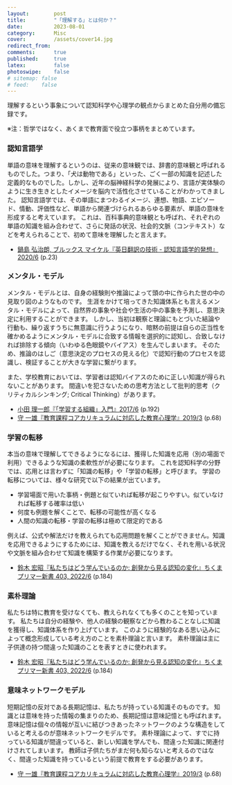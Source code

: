 ```yaml
---
layout:        post
title:         "「理解する」とは何か？"
date:          2023-08-01
category:      Misc
cover:         /assets/cover14.jpg
redirect_from:
comments:      true
published:     true
latex:         false
photoswipe:    false
# sitemap: false
# feed:    false
---
```


理解するという事象について認知科学や心理学の観点からまとめた自分用の備忘録です。

※注：哲学ではなく、あくまで教育面で役立つ事柄をまとめています。

### 認知言語学

単語の意味を理解するというのは、従来の意味観では、辞書的意味観と呼ばれるものでした。つまり、「犬は動物である」といった、ごく一部の知識を記述した定義的なものでした。しかし、近年の脳神経科学の発展により、言語が実体験のように生き生きとしたイメージを脳内で活性化させていることがわかってきました。
認知言語学では、その単語にまつわるイメージ、連想、物語、エピソード、情動、評価性など、単語から関連づけられるあらゆる要素が、単語の意味を形成すると考えています。
これは、百科事典的意味観とも呼ばれ、それぞれの単語の知識を組み合わせて、さらに発話の状況、社会的文脈（コンテキスト）などを考えられることで、初めて意味を理解したと言えます。

- [鍋島 弘治朗, ブルックス マイケル『英日翻訳の技術 - 認知言語学的発想』2020/6](https://amzn.to/3LqnewK) (p.23)

### メンタル・モデル

メンタル・モデルとは、自身の経験則や推論によって頭の中に作られた世の中の見取り図のようなものです。
生涯をかけて培ってきた知識体系とも言えるメンタル・モデルによって、自然界の事象や社会や生活の中の事象を予測し、意思決定に利用することができます。
しかし、当初は観察と理論にもとづいた結論や行動も、繰り返すうちに無意識に行うようになり、暗黙の前提は自らの正当性を確かめるようにメンタル・モデルに合致する情報を選択的に認知し、合致しなければ排除する傾向（いわゆる色眼鏡やバイアス）を生んでしまいます。
そのため、推論のはしご（意思決定のプロセスの見える化）で認知行動のプロセスを認識し、検証することが大きな学習に繋がります。

また、学校教育においては、学習者は認知バイアスのために正しい知識が得られないことがあります。
間違いを犯さないための思考方法として批判的思考（クリティカルシンキング; Critical Thinking）があります。

- [小田 理一郎『「学習する組織」入門』2017/6](https://amzn.to/3t45IYL) (p.192)
- [守 一雄『教育課程コアカリキュラムに対応した教育心理学』2019/3](https://amzn.to/3rgb3f4) (p.68)

### 学習の転移

本当の意味で理解してできるようになるには、獲得した知識を応用（別の場面で利用）できるような知識の柔軟性がが必要になります。
これを認知科学の分野では、応用とは言わずに「知識の転移」や「学習の転移」と呼びます。
学習の転移については、様々な研究で以下の結果が出ています。

- 学習場面で用いた事柄・例題と似ていれば転移が起こりやすい。似ていなければ転移する確率は低い
- 何度も例題を解くことで、転移の可能性が高くなる
- 人間の知識の転移・学習の転移は極めて限定的である

例えば、公式や解法だけを教えられても応用問題を解くことができません。知識を応用できるようにするためには、知識を教えるだけでなく、それを用いる状況や文脈を組み合わせて知識を構築する作業が必要になります。

- [鈴木 宏昭『私たちはどう学んでいるのか: 創発から見る認知の変化』ちくまプリマー新書 403, 2022/6](https://amzn.to/46bSeZm) (p.184)

### 素朴理論

私たちは特に教育を受けなくても、教えられなくても多くのことを知っています。
私たちは自分の経験や、他人の経験の観察などから教わることなしに知識を獲得し、知識体系を作り上げています。
このように経験的なある思い込みによって概念形成している考え方のことを素朴理論と言います。
素朴理論は主に子供達の持つ間違った知識のことを表すときに使われます。

- [鈴木 宏昭『私たちはどう学んでいるのか: 創発から見る認知の変化』ちくまプリマー新書 403, 2022/6](https://amzn.to/46bSeZm) (p.184)

### 意味ネットワークモデル

短期記憶の反対である長期記憶は、私たちが持っている知識そのものです。
知識とは意味を持った情報の集まりのため、長期記憶は意味記憶とも呼ばれます。
意味記憶は個々の情報が互いに結びつきあったネットワークのような構造をしていると考えるのが意味ネットワークモデルです。
素朴理論によって、すでに持っている知識が間違っていると、新しい知識を学んでも、間違った知識に関連付けされてしまいます。
教師は子供たちがまだ何も知らないと考えるのではなく、間違った知識を持っているという前提で教育をする必要があります。

- [守 一雄『教育課程コアカリキュラムに対応した教育心理学』2019/3](https://amzn.to/3rgb3f4) (p.68)








